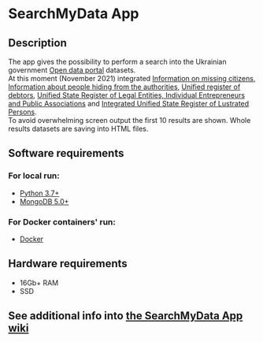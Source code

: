 # SearchMyData App
## Description
The app gives the possibility to perform a search into the Ukrainian government [Open data portal](https://data.gov.ua/en/) datasets.  
At this moment (November 2021) integrated [Information on missing citizens](https://data.gov.ua/en/dataset/470196d3-4e7a-46b0-8c0c-883b74ac65f0),
[Information about people hiding from the authorities](https://data.gov.ua/en/dataset/7c51c4a0-104b-4540-a166-e9fc58485c1b),
[Unified register of debtors](https://data.gov.ua/dataset/506734bf-2480-448c-a2b4-90b6d06df11e),
[Unified State Register of Legal Entities, Individual Entrepreneurs and Public Associations](https://data.gov.ua/dataset/1c7f3815-3259-45e0-bdf1-64dca07ddc10)
and [Integrated Unified State Register of Lustrated Persons](https://data.gov.ua/dataset/8faa71c1-3a54-45e8-8f6e-06c92b1ff8bc).  
To avoid overwhelming screen output the first 10 results are shown. Whole results datasets are saving into HTML files.
## Software requirements
### For local run:
* [Python 3.7+](https://www.python.org/downloads/)
* [MongoDB 5.0+](https://www.mongodb.com/try/download/community)
### For Docker containers' run:
* [Docker](https://www.docker.com/get-started)
## Hardware requirements
* 16Gb+ RAM
* SSD
## See additional info into [the SearchMyData App wiki](https://github.com/AMProduction/SearchMyData/wiki)